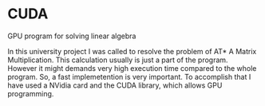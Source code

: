 # CUDA
GPU program for solving linear algebra

In this university project I was called to resolve the problem of AT* A Matrix Multiplication.
This calculation usually is just a part of the program. However it might demands very high execution 
time compared to the whole program. So, a fast implemetention is very important.
To accomplish that I have used a NVidia card and the CUDA library, which allows GPU programming.
